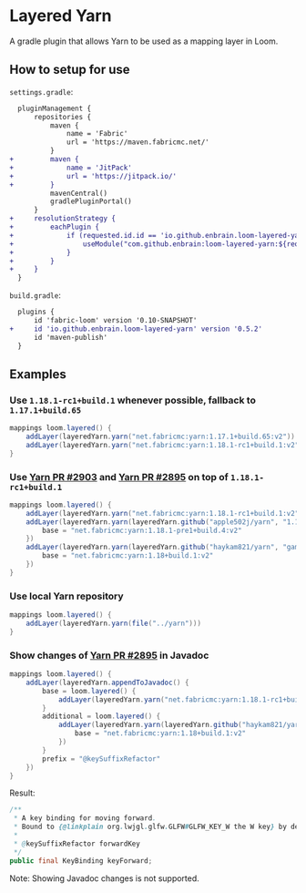 # Layered Yarn
A gradle plugin that allows Yarn to be used as a mapping layer in Loom.

## How to setup for use

`settings.gradle`:

```diff
  pluginManagement {
      repositories {
          maven {
              name = 'Fabric'
              url = 'https://maven.fabricmc.net/'
          }
+         maven {
+             name = 'JitPack'
+             url = 'https://jitpack.io/'
+         }
          mavenCentral()
          gradlePluginPortal()
      }
+     resolutionStrategy {
+         eachPlugin {
+             if (requested.id.id == 'io.github.enbrain.loom-layered-yarn') {
+                 useModule("com.github.enbrain:loom-layered-yarn:${requested.version}")
+             }
+         }
+     }
  }
```

`build.gradle`:

```diff
  plugins {
      id 'fabric-loom' version '0.10-SNAPSHOT'
+     id 'io.github.enbrain.loom-layered-yarn' version '0.5.2'
      id 'maven-publish'
  }
```

## Examples

### Use `1.18.1-rc1+build.1` whenever possible, fallback to `1.17.1+build.65`

```groovy
mappings loom.layered() {
    addLayer(layeredYarn.yarn("net.fabricmc:yarn:1.17.1+build.65:v2"))
    addLayer(layeredYarn.yarn("net.fabricmc:yarn:1.18.1-rc1+build.1:v2"))
}
```

### Use [Yarn PR #2903](https://github.com/FabricMC/yarn/pull/2903) and [Yarn PR #2895](https://github.com/FabricMC/yarn/pull/2895) on top of `1.18.1-rc1+build.1`

```groovy
mappings loom.layered() {
    addLayer(layeredYarn.yarn("net.fabricmc:yarn:1.18.1-rc1+build.1:v2"))
    addLayer(layeredYarn.yarn(layeredYarn.github("apple502j/yarn", "1.18.1-pre1-collision")) {
        base = "net.fabricmc:yarn:1.18.1-pre1+build.4:v2"
    })
    addLayer(layeredYarn.yarn(layeredYarn.github("haykam821/yarn", "gameoptions-key-suffix")) {
        base = "net.fabricmc:yarn:1.18+build.1:v2"
    })
}
```

### Use local Yarn repository

```groovy
mappings loom.layered() {
    addLayer(layeredYarn.yarn(file("../yarn")))
}
```

### Show changes of [Yarn PR #2895](https://github.com/FabricMC/yarn/pull/2895) in Javadoc

```groovy
mappings loom.layered() {
    addLayer(layeredYarn.appendToJavadoc() {
        base = loom.layered() {
            addLayer(layeredYarn.yarn("net.fabricmc:yarn:1.18.1-rc1+build.1:v2"))
        }
        additional = loom.layered() {
            addLayer(layeredYarn.yarn(layeredYarn.github("haykam821/yarn", "gameoptions-key-suffix")) {
                base = "net.fabricmc:yarn:1.18+build.1:v2"
            })
        }
        prefix = "@keySuffixRefactor"
    })
}
```

Result:

```java
/**
 * A key binding for moving forward.
 * Bound to {@linkplain org.lwjgl.glfw.GLFW#GLFW_KEY_W the W key} by default.
 * 
 * @keySuffixRefactor forwardKey
 */
public final KeyBinding keyForward;
```

Note: Showing Javadoc changes is not supported.
